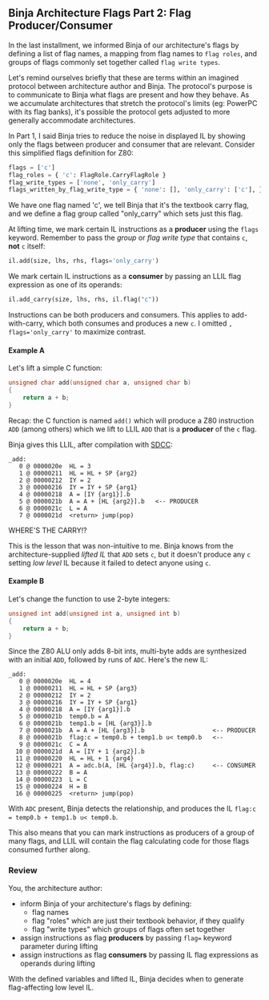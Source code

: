 ## Binja Architecture Flags Part 2: Flag Producer/Consumer

In the last installment, we informed Binja of our architecture's flags by defining a list of flag names, a mapping from flag names to `flag roles`, and groups of flags commonly set together called `flag write types`.

Let's remind ourselves briefly that these are terms within an imagined protocol between architecture author and Binja. The protocol's purpose is to communicate to Binja what flags are present and how they behave. As we accumulate architectures that stretch the protocol's limits (eg: PowerPC with its flag banks), it's possible the protocol gets adjusted to more generally accommodate architectures.

In Part 1, I said Binja tries to reduce the noise in displayed IL by showing only the flags between producer and consumer that are relevant. Consider this simplified flags definition for Z80:

```python
flags = ['c']
flag_roles = { 'c': FlagRole.CarryFlagRole }
flag_write_types = ['none', 'only_carry']
flags_written_by_flag_write_type = { 'none': [], 'only_carry': ['c'], }
```

We have one flag named 'c', we tell Binja that it's the textbook carry flag, and we define a flag group called "only_carry" which sets just this flag.

At lifting time, we mark certain IL instructions as a **producer** using the `flags` keyword. Remember to pass the _group_ or _flag write type_ that contains `c`, **not** `c` itself:

```python
il.add(size, lhs, rhs, flags='only_carry')
```

We mark certain IL instructions as a **consumer** by passing an LLIL flag expression as one of its operands:

```python
il.add_carry(size, lhs, rhs, il.flag("c"))
```

Instructions can be both producers and consumers. This applies to add-with-carry, which both consumes and produces a new `c`. I omitted `, flags='only_carry'` to maximize contrast.

#### Example A

Let's lift a simple C function:

```C
unsigned char add(unsigned char a, unsigned char b)
{
	return a + b;
}
```

Recap: the C function is named `add()` which will produce a Z80 instruction `ADD` (among others) which we lift to LLIL `ADD` that is a **producer** of the `c` flag.

Binja gives this LLIL, after compilation with [SDCC](http://sdcc.sourceforge.net):

```
_add:
   0 @ 0000020e  HL = 3
   1 @ 00000211  HL = HL + SP {arg2}
   2 @ 00000212  IY = 2
   3 @ 00000216  IY = IY + SP {arg1}
   4 @ 00000218  A = [IY {arg1}].b
   5 @ 0000021b  A = A + [HL {arg2}].b   <-- PRODUCER
   6 @ 0000021c  L = A
   7 @ 0000021d  <return> jump(pop)
```

WHERE'S THE CARRY!?

This is the lesson that was non-intuitive to me. Binja knows from the architecture-supplied _lifted IL_ that `ADD` sets `c`, but it doesn't produce any `c` setting _low level_ IL because it failed to detect anyone using `c`.

#### Example B

Let's change the function to use 2-byte integers:

```C
unsigned int add(unsigned int a, unsigned int b)
{
	return a + b;
}
```

Since the Z80 ALU only adds 8-bit ints, multi-byte adds are synthesized with an initial `ADD`, followed by runs of `ADC`. Here's the new IL:

```
_add:
   0 @ 0000020e  HL = 4
   1 @ 00000211  HL = HL + SP {arg3}
   2 @ 00000212  IY = 2
   3 @ 00000216  IY = IY + SP {arg1}
   4 @ 00000218  A = [IY {arg1}].b
   5 @ 0000021b  temp0.b = A
   6 @ 0000021b  temp1.b = [HL {arg3}].b
   7 @ 0000021b  A = A + [HL {arg3}].b                   <-- PRODUCER
   8 @ 0000021b  flag:c = temp0.b + temp1.b u< temp0.b   <--
   9 @ 0000021c  C = A
  10 @ 0000021d  A = [IY + 1 {arg2}].b
  11 @ 00000220  HL = HL + 1 {arg4}
  12 @ 00000221  A = adc.b(A, [HL {arg4}].b, flag:c)     <-- CONSUMER
  13 @ 00000222  B = A
  14 @ 00000223  L = C
  15 @ 00000224  H = B
  16 @ 00000225  <return> jump(pop)
```

With `ADC` present, Binja detects the relationship, and produces the IL `flag:c = temp0.b + temp1.b u< temp0.b`.

This also means that you can mark instructions as producers of a group of many flags, and LLIL will contain the flag calculating code for those flags consumed further along.

### Review

You, the architecture author:

* inform Binja of your architecture's flags by defining:
  * flag names
  * flag "roles" which are just their textbook behavior, if they qualify
  * flag "write types" which groups of flags often set together
* assign instructions as flag **producers** by passing `flag=` keyword parameter during lifting
* assign instructions as flag **consumers** by passing IL flag expressions as operands during lifting

With the defined variables and lifted IL, Binja decides when to generate flag-affecting low level IL.

